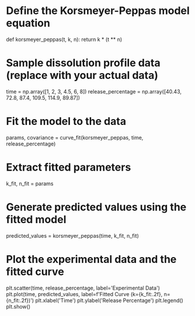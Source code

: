# Define the Korsmeyer-Peppas model equation
def korsmeyer_peppas(t, k, n):
    return k * (t ** n)

# Sample dissolution profile data (replace with your actual data)
time = np.array([1, 2, 3, 4.5, 6, 8])
release_percentage = np.array([40.43, 72.8, 87.4, 109.5, 114.9, 89.87])

# Fit the model to the data
params, covariance = curve_fit(korsmeyer_peppas, time, release_percentage)

# Extract fitted parameters
k_fit, n_fit = params

# Generate predicted values using the fitted model
predicted_values = korsmeyer_peppas(time, k_fit, n_fit)

# Plot the experimental data and the fitted curve
plt.scatter(time, release_percentage, label='Experimental Data')
plt.plot(time, predicted_values, label=f'Fitted Curve (k={k_fit:.2f}, n={n_fit:.2f})')
plt.xlabel('Time')
plt.ylabel('Release Percentage')
plt.legend()
plt.show()

